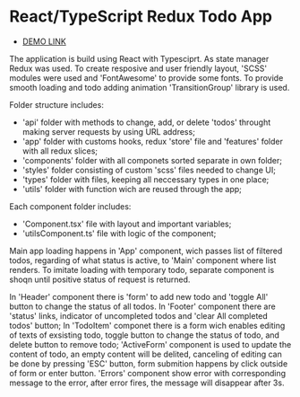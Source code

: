 # React/TypeScript Redux Todo App

- [DEMO LINK](https://denlysiak.github.io/todo-react-TS-redux-app/)

The application is build using React with Typesciprt. As state manager Redux was used. To create resposive and user friendly layout,  'SCSS' modules were used and 'FontAwesome' to provide some fonts. To provide smooth loading and todo adding animation 'TransitionGroup' library is used.

Folder structure includes: 
  - 'api' folder with methods to change, add, or delete 'todos' throught making server requests by using URL address;
  - 'app' folder with customs hooks, redux 'store' file and 'features' folder with all redux slices;
  - 'components' folder with all componets sorted separate in own folder;
  - 'styles' folder consisting of custom 'scss' files needed to change UI;
  - 'types' folder with files, keeping all neccessary types in one place;
  - 'utils' folder with function wich are reused through the app;

Each component folder includes: 
  - 'Component.tsx' file with layout and important variables;
  - 'utilsComponent.ts' file with logic of the component;

Main app loading happens in 'App' component, wich passes list of filtered todos, regarding of what status is active, to 'Main' component where list renders. To imitate loading with temporary todo, separate component is shoqn until positive status of request is returned.

In 'Header' component there is 'form' to add new todo and 'toggle All' button to change the status of all todos.
In 'Footer' component there are 'status' links, indicator of uncompleted todos and 'clear All completed todos' button;
In 'TodoItem' componet there is a form wich enables editing of texts of exsisting todo, toggle button to change the status of todo, and delete button to remove todo; 
'ActiveForm' component is used to update the content of todo, an empty content will be delited, canceling of editing can be done by pressing 'ESC' button, form submition happens by click outside of form or enter button.
'Errors' component show error with corresponding message to the error, after error fires, the message will disappear after 3s.



 
